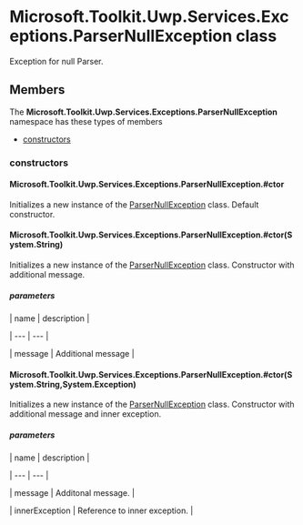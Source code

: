 
# Microsoft.Toolkit.Uwp.Services.Exceptions.ParserNullException class

Exception for null Parser.

## Members

The **Microsoft.Toolkit.Uwp.Services.Exceptions.ParserNullException** namespace has these types of members

* [constructors](#constructors)

### constructors

#### Microsoft.Toolkit.Uwp.Services.Exceptions.ParserNullException.#ctor

Initializes a new instance of the [ParserNullException](T_Microsoft_Toolkit_Uwp_Services_Exceptions_ParserNullException) class.            Default constructor.

#### Microsoft.Toolkit.Uwp.Services.Exceptions.ParserNullException.#ctor(System.String)

Initializes a new instance of the [ParserNullException](T_Microsoft_Toolkit_Uwp_Services_Exceptions_ParserNullException) class.            Constructor with additional message.

##### parameters




| name | description |

| --- | --- |

| message | Additional message |

#### Microsoft.Toolkit.Uwp.Services.Exceptions.ParserNullException.#ctor(System.String,System.Exception)

Initializes a new instance of the [ParserNullException](T_Microsoft_Toolkit_Uwp_Services_Exceptions_ParserNullException) class.            Constructor with additional message and inner exception.

##### parameters




| name | description |

| --- | --- |

| message | Additonal message. |

| innerException | Reference to inner exception. |
